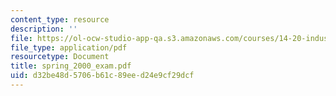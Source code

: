```yaml
---
content_type: resource
description: ''
file: https://ol-ocw-studio-app-qa.s3.amazonaws.com/courses/14-20-industrial-organization-and-public-policy-spring-2003/d32be48d5706b61c89eed24e9cf29dcf_spring_2000_exam.pdf
file_type: application/pdf
resourcetype: Document
title: spring_2000_exam.pdf
uid: d32be48d-5706-b61c-89ee-d24e9cf29dcf
---
```

